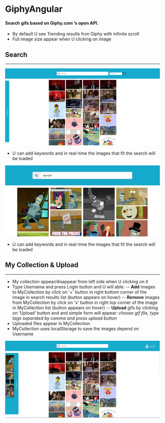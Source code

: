 # GiphyAngular
#### Search gifs based on Giphy.com ’s open API.
  - By default U see Trending results fron Giphy with infinite scroll
  - Full image size appear when U clicking on image
  ## Search
---
![alt text](https://raw.githubusercontent.com/ZorinAlex/GiphyAngular/master/screens/Capture1.JPG)
 - U can add keywords and in real-time the images that fit the search will be loaded
 
 ![alt text](https://raw.githubusercontent.com/ZorinAlex/GiphyAngular/master/screens/Capture3.JPG)

 - U can add keywords and in real-time the images that fit the search will be loaded
 
  ## My Collection & Upload
---
- My collection appear/disappear from left side when U clicking on it
- Type Usernama and press Login button and U will able:
-- **Add** images to MyCollection by click on '+' button in right bottom corner of the image in search results list (button appears on hover)
-- **Remove** images from MyCollection by click on 'x' button in right top corner of the image in MyCollection list (button appears on hover)
-- **Upload** gifs by clicking on 'Upload' button and and simple form will appear: *choose gif file, type tags separated by comma and press upload button*
 - Uploaded files appear in MyCollection
 - MyCollection uses localStorage to save the images depend on Username

![alt text](https://raw.githubusercontent.com/ZorinAlex/GiphyAngular/master/screens/Capture8.JPG)


